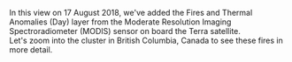 <p>In this view on 17 August 2018, we've added the Fires and Thermal Anomalies (Day) layer from the Moderate Resolution Imaging Spectroradiometer (MODIS) sensor on board the Terra satellite. <br> Let's zoom into the cluster in British Columbia, Canada to see these fires in more detail.</p>
